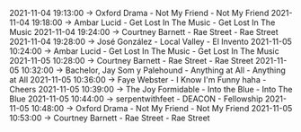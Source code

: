 2021-11-04 19:13:00 -> Oxford Drama - Not My Friend - Not My Friend
2021-11-04 19:18:00 -> Ambar Lucid - Get Lost In The Music - Get Lost In The Music
2021-11-04 19:24:00 -> Courtney Barnett - Rae Street - Rae Street
2021-11-04 19:28:00 -> José González - Local Valley - El Invento
2021-11-05 10:24:00 -> Ambar Lucid - Get Lost In The Music - Get Lost In The Music
2021-11-05 10:28:00 -> Courtney Barnett - Rae Street - Rae Street
2021-11-05 10:32:00 -> Bachelor, Jay Som y Palehound - Anything at All - Anything at All
2021-11-05 10:36:00 -> Faye Webster - I Know I'm Funny haha - Cheers
2021-11-05 10:39:00 -> The Joy Formidable - Into the Blue - Into The Blue
2021-11-05 10:44:00 -> serpentwithfeet - DEACON - Fellowship
2021-11-05 10:48:00 -> Oxford Drama - Not My Friend - Not My Friend
2021-11-05 10:53:00 -> Courtney Barnett - Rae Street - Rae Street
